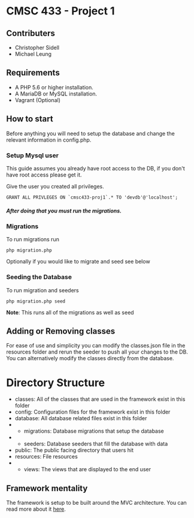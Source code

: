 # CMSC 433 - Project 1

## Contributers
- Christopher Sidell
- Michael Leung

## Requirements
- A PHP 5.6 or higher installation.
- A MariaDB or MySQL installation.
- Vagrant (Optional)

## How to start
Before anything you will need to setup the database and change the relevant information in config.php.

### Setup Mysql user
This guide assumes you already have root access to the DB, if you don't have root access please get it.

Give the user you created all privileges.

    GRANT ALL PRIVLEGES ON `cmsc433-proj1`.* TO 'devdb'@'localhost';

##### After doing that you *must* run the migrations.

### Migrations
To run migrations run

    php migration.php

Optionally if you would like to migrate and seed see below

### Seeding the Database
To run migration and seeders

    php migration.php seed

**Note**: This runs all of the migrations as well as seed

## Adding or Removing classes

For ease of use and simplicity you can modify the classes.json file in the resources
folder and rerun the seeder to push all your changes to the DB. You can alternatively
modify the classes directly from the database.

# Directory Structure

- classes: All of the classes that are used in the framework exist in this folder
- config: Configuration files for the framework exist in this folder
- database: All database related files exist in this folder
- - migrations: Database migrations that setup the database
- - seeders: Database seeders that fill the database with data
- public: The public facing directory that users hit
- resources: File resources
- - views: The views that are displayed to the end user

## Framework mentality

The framework is setup to be built around the MVC architecture. You can read more about it [here](https://en.wikipedia.org/wiki/Model%E2%80%93view%E2%80%93controller).